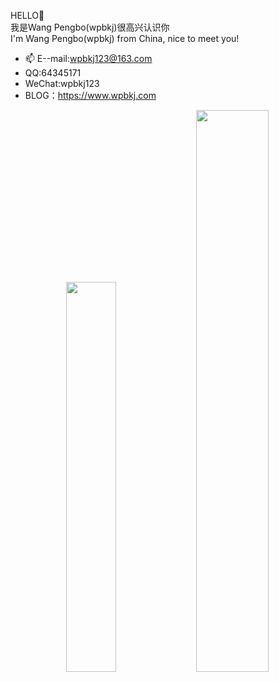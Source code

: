 HELLO👋  
我是Wang Pengbo(wpbkj)很高兴认识你  
I'm Wang Pengbo(wpbkj) from China, nice to meet you!

- 📫 E--mail:wpbkj123@163.com
- QQ:64345171
- WeChat:wpbkj123
- BLOG：https://www.wpbkj.com

<div align="center">
   <img width="40%" src="https://github-readme-stats.vercel.app/api/top-langs/?username=wpbkj&theme=dark&layout=compact" /> <img width="48%" src="https://github-readme-stats.vercel.app/api?username=wpbkj&show_icons=true&theme=dark" />
</div>
